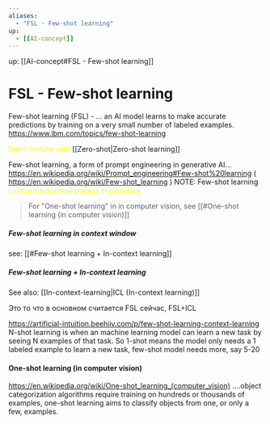 ```yaml
---
aliases:
  - "FSL - Few-shot learning"
up:
  - [[AI-concept]]
---
```

up:  [[AI-concept#FSL - Few-shot learning]]
# FSL - Few-shot learning
Few-shot learning (FSL) - ... an AI model learns to make accurate predictions by training on a very small number of labeled examples. https://www.ibm.com/topics/few-shot-learning

<font color="#ffff00">Don't mistake with</font> [[Zero-shot|Zero-shot learning]]

Few-shot learning, a form of prompt engineering in generative AI...
https://en.wikipedia.org/wiki/Prompt_engineering#Few-shot%20learning  ( https://en.wikipedia.org/wiki/Few-shot_learning )
NOTE: Few-shot learning <font color="#ffff00">считается формой prompt engineering.</font>

> For "One-shot learning" in in computer vision, see [[#One-shot learning (in computer vision)]]


##### Few-shot learning in context window
see: [[#Few-shot learning + In-context learning]]
##### Few-shot learning + In-context learning
See also:  [[In-context-learning|ICL (In-context learning)]]

Это то что в основном считается FSL сейчас, FSL+ICL

https://artificial-intuition.beehiiv.com/p/few-shot-learning-context-learning
N-shot learning is when an machine learning model can learn a new task by seeing N examples of that task. So 1-shot means the model only needs a 1 labeled example to learn a new task, few-shot model needs more, say 5-20





#### One-shot learning (in computer vision)
https://en.wikipedia.org/wiki/One-shot_learning_(computer_vision)  ....object categorization algorithms require training on hundreds or thousands of examples, one-shot learning aims to classify objects from one, or only a few, examples.

